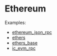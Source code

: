 # Ethereum

Examples:

-   [ethereum_json_rpc](https://github.com/demergent-labs/azle/tree/main/examples/ethereum_json_rpc)
-   [ethers](https://github.com/demergent-labs/azle/tree/main/examples/ethers)
-   [ethers_base](https://github.com/demergent-labs/azle/tree/main/examples/ethers_base)
-   [ic_evm_rpc](https://github.com/demergent-labs/azle/tree/main/examples/ic_evm_rpc)
